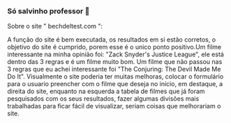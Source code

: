 ### Só salvinho professor 👋

Sobre o site  " bechdeltest.com ":

A função do site é bem executada, os resultados em si estão corretos, o objetivo do site é cumprido, porem esse é o unico ponto positivo.Um filme interessante na minha opinião foi: "Zack Snyder's Justice League", ele está dentro das 3 regras e é um filme muito bom. Um filme que não passou nas 3 regras que eu achei interessante foi "The Conjuring: The Devil Made Me Do It".
Visualmente o site poderia ter muitas melhoras, colocar o formulário para o usuario preencher com o filme que deseja no início, em destaque, a direita do site, enquanto na esquerda a tabela de filmes que já foram pesquisados com os seus resultados, fazer algumas divisões mais trabalhadas para ficar fácil de visualizar, seriam coisas que melhorariam o site.

<!--
**leonardoPandolfi/leonardoPandolfi** is a ✨ _special_ ✨ repository because its `README.md` (this file) appears on your GitHub profile.

Here are some ideas to get you started:

- 🔭 I’m currently working on ...
- 🌱 I’m currently learning ...
- 👯 I’m looking to collaborate on ...
- 🤔 I’m looking for help with ...
- 💬 Ask me about ...
- 📫 How to reach me: ...
- 😄 Pronouns: ...
- ⚡ Fun fact: ...
-->
